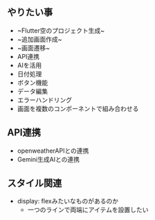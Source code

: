 ## やりたい事
-   ~Flutter空のプロジェクト生成~
-   ~追加画面作成~
-   ~画面遷移~
-   API連携
-   AIを活用
-   日付処理
-   ボタン機能
-   データ編集
-   エラーハンドリング
-   画面を複数のコンポーネントで組み合わせる

## API連携
-   openweatherAPIとの連携
-   Gemini生成AIとの連携

## スタイル関連
-   display: flexみたいなものがあるのか
    -   一つのラインで両端にアイテムを設置したい